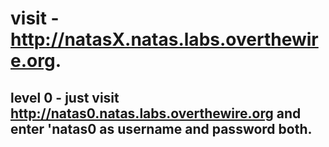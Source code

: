 # visit - http://natasX.natas.labs.overthewire.org.

## level 0 - just visit  http://natas0.natas.labs.overthewire.org and enter 'natas0 as username and password both.
